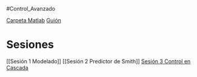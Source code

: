 #Control_Avanzado
 
[Carpeta Matlab](file://C:/SyncThing/LogSeqNotes/matlab/Proyecto_1)
[Guión](../assets/LabCA1MII_P1_2023_CAR_PROJECT.pdf)
# Sesiones
[[Sesión 1 Modelado]]
[[Sesión 2 Predictor de Smith]]
[Sesión 3 Control en Cascada](Sesión%203%20Control%20en%20Cascada.md)



